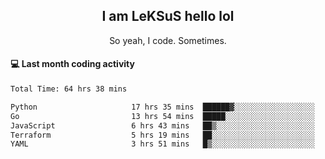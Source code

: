 <h2 align="center">I am LeKSuS hello lol</h2>
<p align="center">So yeah, I code. Sometimes.</p>

#### :computer: Last month coding activity
<!--START_SECTION:waka-->

```txt
Total Time: 64 hrs 38 mins

Python                     17 hrs 35 mins  ██████▓░░░░░░░░░░░░░░░░░░   26.11 %
Go                         13 hrs 54 mins  █████░░░░░░░░░░░░░░░░░░░░   20.65 %
JavaScript                 6 hrs 43 mins   ██▒░░░░░░░░░░░░░░░░░░░░░░   09.98 %
Terraform                  5 hrs 19 mins   ██░░░░░░░░░░░░░░░░░░░░░░░   07.90 %
YAML                       3 hrs 51 mins   █▒░░░░░░░░░░░░░░░░░░░░░░░   05.73 %
```

<!--END_SECTION:waka-->
